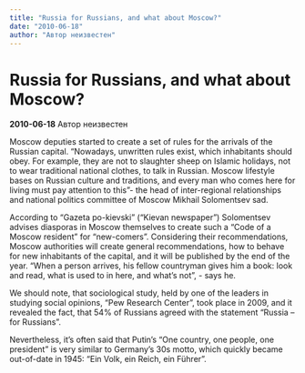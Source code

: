 ```yaml
---
title: "Russia for Russians, and what about Moscow?"
date: "2010-06-18"
author: "Автор неизвестен"
---
```


# Russia for Russians, and what about Moscow?

**2010-06-18** Автор неизвестен

Moscow deputies started to create a set of rules for the arrivals of the Russian capital. “Nowadays, unwritten rules exist, which inhabitants should obey. For example, they are not to slaughter sheep on Islamic holidays, not to wear traditional national clothes, to talk in Russian. Moscow lifestyle bases on Russian culture and traditions, and every man who comes here for living must pay attention to this”- the head of inter-regional relationships and national politics committee of Moscow Mikhail Solomentsev sad.

According to “Gazeta po-kievski” (“Kievan newspaper”) Solomentsev advises diasporas in Moscow themselves to create such a “Code of a Moscow resident” for “new-comers”. Considering their recommendations, Moscow authorities will create general recommendations, how to behave for new inhabitants of the capital, and it will be published by the end of the year. “When a person arrives, his fellow countryman gives him a book: look and read, what is used to in here, and what’s not”, - says he.

We should note, that sociological study, held by one of the leaders in studying social opinions, “Pew Research Center”, took place in 2009, and it revealed the fact, that 54% of Russians agreed with the statement “Russia – for Russians”.

Nevertheless, it’s often said that Putin’s “One country, one people, one president” is very similar to Germany’s 30s motto, which quickly became out-of-date in 1945: “Ein Volk, ein Reich, ein Führer”.